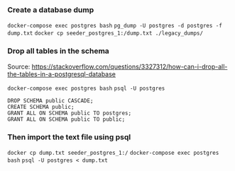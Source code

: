 ### Create a database dump

`docker-compose exec postgres bash`
`pg_dump -U postgres -d postgres -f dump.txt`
`docker cp seeder_postgres_1:/dump.txt ./legacy_dumps/`

### Drop all tables in the schema

Source: https://stackoverflow.com/questions/3327312/how-can-i-drop-all-the-tables-in-a-postgresql-database

`docker-compose exec postgres bash`
`psql -U postgres`

```
DROP SCHEMA public CASCADE;
CREATE SCHEMA public;
GRANT ALL ON SCHEMA public TO postgres;
GRANT ALL ON SCHEMA public TO public;
```

### Then import the text file using psql

`docker cp dump.txt seeder_postgres_1:/`
`docker-compose exec postgres bash`
`psql -U postgres < dump.txt`
